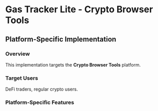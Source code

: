# Gas Tracker Lite - Crypto Browser Tools

## Platform-Specific Implementation

### Overview
This implementation targets the **Crypto Browser Tools** platform.

### Target Users
DeFi traders, regular crypto users.

### Platform-Specific Features
